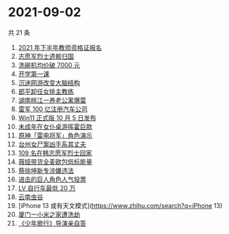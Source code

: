 # 2021-09-02

共 21 条

<!-- BEGIN -->
<!-- 最后更新时间 Thu Sep 02 2021 13:05:46 GMT+0800 (China Standard Time) -->

1. [2021 年下半年教师资格证报名](https://www.zhihu.com/search?q=教师资格证)
1. [志愿军烈士遗骸归国](https://www.zhihu.com/search?q=志愿军)
1. [洗碗机均价破 7000 元](https://www.zhihu.com/search?q=洗碗机)
1. [开学第一课](https://www.zhihu.com/search?q=开学第一课)
1. [沉迷网游改变大脑结构](https://www.zhihu.com/search?q=大脑结构)
1. [郎平卸任女排主教练](https://www.zhihu.com/search?q=郎平)
1. [湖南桃江一养老公寓爆雷](https://www.zhihu.com/search?q=湖南桃江)
1. [雷军 100 亿注册汽车公司](https://www.zhihu.com/search?q=小米汽车)
1. [Win11 正式版 10 月 5 日发布](https://www.zhihu.com/search?q=Windows11)
1. [未成年在女仆桌游挥霍巨款](https://www.zhihu.com/search?q=桌游)
1. [原神「雷电将军」角色演示](https://www.zhihu.com/search?q=原神)
1. [台州女尸案凶手系其丈夫](https://www.zhihu.com/search?q=台州女尸)
1. [109 名在韩志愿军烈士回家](https://www.zhihu.com/search?q=志愿军)
1. [薇娅带货全麦欧包低标能量](https://www.zhihu.com/search?q=薇娅带货)
1. [蔡徐坤新专涉嫌违法](https://www.zhihu.com/search?q=蔡徐坤)
1. [进击的巨人角色人气投票](https://www.zhihu.com/search?q=进击的巨人)
1. [LV 自行车最低 20 万](https://www.zhihu.com/search?q=LV自行车)
1. [云南虫谷](https://www.zhihu.com/search?q=云南虫谷)
1. [iPhone 13 或有天文模式](https://www.zhihu.com/search?q=iPhone 13)
1. [厦门一小米之家遭洗劫](https://www.zhihu.com/search?q=小米之家被盗)
1. [《少年歌行》导演亲自答](https://www.zhihu.com/search?q=少年歌行)

<!-- END -->
